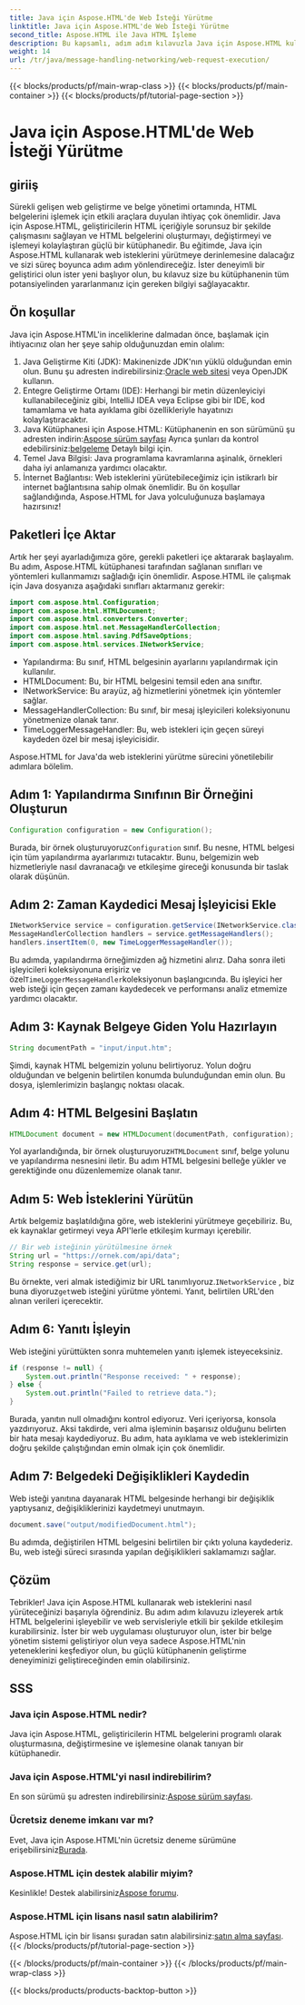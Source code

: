 ```yaml
---
title: Java için Aspose.HTML'de Web İsteği Yürütme
linktitle: Java için Aspose.HTML'de Web İsteği Yürütme
second_title: Aspose.HTML ile Java HTML İşleme
description: Bu kapsamlı, adım adım kılavuzla Java için Aspose.HTML kullanarak web isteklerini yürütmeyi öğrenin. HTML belge yönetimi becerilerinizi geliştirin.
weight: 14
url: /tr/java/message-handling-networking/web-request-execution/
---
```


{{< blocks/products/pf/main-wrap-class >}}
{{< blocks/products/pf/main-container >}}
{{< blocks/products/pf/tutorial-page-section >}}

# Java için Aspose.HTML'de Web İsteği Yürütme

## giriiş
Sürekli gelişen web geliştirme ve belge yönetimi ortamında, HTML belgelerini işlemek için etkili araçlara duyulan ihtiyaç çok önemlidir. Java için Aspose.HTML, geliştiricilerin HTML içeriğiyle sorunsuz bir şekilde çalışmasını sağlayan ve HTML belgelerini oluşturmayı, değiştirmeyi ve işlemeyi kolaylaştıran güçlü bir kütüphanedir. Bu eğitimde, Java için Aspose.HTML kullanarak web isteklerini yürütmeye derinlemesine dalacağız ve sizi süreç boyunca adım adım yönlendireceğiz. İster deneyimli bir geliştirici olun ister yeni başlıyor olun, bu kılavuz size bu kütüphanenin tüm potansiyelinden yararlanmanız için gereken bilgiyi sağlayacaktır.
## Ön koşullar
Java için Aspose.HTML'in inceliklerine dalmadan önce, başlamak için ihtiyacınız olan her şeye sahip olduğunuzdan emin olalım:
1.  Java Geliştirme Kiti (JDK): Makinenizde JDK'nın yüklü olduğundan emin olun. Bunu şu adresten indirebilirsiniz:[Oracle web sitesi](https://www.oracle.com/java/technologies/javase-jdk11-downloads.html) veya OpenJDK kullanın.
2. Entegre Geliştirme Ortamı (IDE): Herhangi bir metin düzenleyiciyi kullanabileceğiniz gibi, IntelliJ IDEA veya Eclipse gibi bir IDE, kod tamamlama ve hata ayıklama gibi özellikleriyle hayatınızı kolaylaştıracaktır.
3.  Java Kütüphanesi için Aspose.HTML: Kütüphanenin en son sürümünü şu adresten indirin:[Aspose sürüm sayfası](https://releases.aspose.com/html/java/) Ayrıca şunları da kontrol edebilirsiniz:[belgeleme](https://reference.aspose.com/html/java/) Detaylı bilgi için.
4. Temel Java Bilgisi: Java programlama kavramlarına aşinalık, örnekleri daha iyi anlamanıza yardımcı olacaktır.
5. İnternet Bağlantısı: Web isteklerini yürütebileceğimiz için istikrarlı bir internet bağlantısına sahip olmak önemlidir.
Bu ön koşullar sağlandığında, Aspose.HTML for Java yolculuğunuza başlamaya hazırsınız!
## Paketleri İçe Aktar
Artık her şeyi ayarladığımıza göre, gerekli paketleri içe aktararak başlayalım. Bu adım, Aspose.HTML kütüphanesi tarafından sağlanan sınıfları ve yöntemleri kullanmamızı sağladığı için önemlidir.
Aspose.HTML ile çalışmak için Java dosyanıza aşağıdaki sınıfları aktarmanız gerekir:
```java
import com.aspose.html.Configuration;
import com.aspose.html.HTMLDocument;
import com.aspose.html.converters.Converter;
import com.aspose.html.net.MessageHandlerCollection;
import com.aspose.html.saving.PdfSaveOptions;
import com.aspose.html.services.INetworkService;
```

- Yapılandırma: Bu sınıf, HTML belgesinin ayarlarını yapılandırmak için kullanılır.
- HTMLDocument: Bu, bir HTML belgesini temsil eden ana sınıftır.
- INetworkService: Bu arayüz, ağ hizmetlerini yönetmek için yöntemler sağlar.
- MessageHandlerCollection: Bu sınıf, bir mesaj işleyicileri koleksiyonunu yönetmenize olanak tanır.
- TimeLoggerMessageHandler: Bu, web istekleri için geçen süreyi kaydeden özel bir mesaj işleyicisidir.

Aspose.HTML for Java'da web isteklerini yürütme sürecini yönetilebilir adımlara bölelim.
## Adım 1: Yapılandırma Sınıfının Bir Örneğini Oluşturun
```java
Configuration configuration = new Configuration();
```

 Burada, bir örnek oluşturuyoruz`Configuration` sınıf. Bu nesne, HTML belgesi için tüm yapılandırma ayarlarımızı tutacaktır. Bunu, belgemizin web hizmetleriyle nasıl davranacağı ve etkileşime gireceği konusunda bir taslak olarak düşünün.
## Adım 2: Zaman Kaydedici Mesaj İşleyicisi Ekle
```java
INetworkService service = configuration.getService(INetworkService.class);
MessageHandlerCollection handlers = service.getMessageHandlers();
handlers.insertItem(0, new TimeLoggerMessageHandler());
```

 Bu adımda, yapılandırma örneğimizden ağ hizmetini alırız. Daha sonra ileti işleyicileri koleksiyonuna erişiriz ve özel`TimeLoggerMessageHandler`koleksiyonun başlangıcında. Bu işleyici her web isteği için geçen zamanı kaydedecek ve performansı analiz etmemize yardımcı olacaktır.
## Adım 3: Kaynak Belgeye Giden Yolu Hazırlayın
```java
String documentPath = "input/input.htm";
```

Şimdi, kaynak HTML belgemizin yolunu belirtiyoruz. Yolun doğru olduğundan ve belgenin belirtilen konumda bulunduğundan emin olun. Bu dosya, işlemlerimizin başlangıç noktası olacak.
## Adım 4: HTML Belgesini Başlatın
```java
HTMLDocument document = new HTMLDocument(documentPath, configuration);
```

 Yol ayarlandığında, bir örnek oluşturuyoruz`HTMLDocument` sınıf, belge yolunu ve yapılandırma nesnesini iletir. Bu adım HTML belgesini belleğe yükler ve gerektiğinde onu düzenlememize olanak tanır.
## Adım 5: Web İsteklerini Yürütün
Artık belgemiz başlatıldığına göre, web isteklerini yürütmeye geçebiliriz. Bu, ek kaynaklar getirmeyi veya API'lerle etkileşim kurmayı içerebilir.
```java
// Bir web isteğinin yürütülmesine örnek
String url = "https://ornek.com/api/data";
String response = service.get(url);
```

 Bu örnekte, veri almak istediğimiz bir URL tanımlıyoruz.`INetworkService` , biz buna diyoruz`get`web isteğini yürütme yöntemi. Yanıt, belirtilen URL'den alınan verileri içerecektir.
## Adım 6: Yanıtı İşleyin
Web isteğini yürüttükten sonra muhtemelen yanıtı işlemek isteyeceksiniz.
```java
if (response != null) {
    System.out.println("Response received: " + response);
} else {
    System.out.println("Failed to retrieve data.");
}
```
Burada, yanıtın null olmadığını kontrol ediyoruz. Veri içeriyorsa, konsola yazdırıyoruz. Aksi takdirde, veri alma işleminin başarısız olduğunu belirten bir hata mesajı kaydediyoruz. Bu adım, hata ayıklama ve web isteklerimizin doğru şekilde çalıştığından emin olmak için çok önemlidir.
## Adım 7: Belgedeki Değişiklikleri Kaydedin
Web isteği yanıtına dayanarak HTML belgesinde herhangi bir değişiklik yaptıysanız, değişikliklerinizi kaydetmeyi unutmayın.
```java
document.save("output/modifiedDocument.html");
```

Bu adımda, değiştirilen HTML belgesini belirtilen bir çıktı yoluna kaydederiz. Bu, web isteği süreci sırasında yapılan değişiklikleri saklamamızı sağlar.
## Çözüm
Tebrikler! Java için Aspose.HTML kullanarak web isteklerini nasıl yürüteceğinizi başarıyla öğrendiniz. Bu adım adım kılavuzu izleyerek artık HTML belgelerini işleyebilir ve web servisleriyle etkili bir şekilde etkileşim kurabilirsiniz. İster bir web uygulaması oluşturuyor olun, ister bir belge yönetim sistemi geliştiriyor olun veya sadece Aspose.HTML'nin yeteneklerini keşfediyor olun, bu güçlü kütüphanenin geliştirme deneyiminizi geliştireceğinden emin olabilirsiniz.
## SSS
### Java için Aspose.HTML nedir?
Java için Aspose.HTML, geliştiricilerin HTML belgelerini programlı olarak oluşturmasına, değiştirmesine ve işlemesine olanak tanıyan bir kütüphanedir.
### Java için Aspose.HTML'yi nasıl indirebilirim?
 En son sürümü şu adresten indirebilirsiniz:[Aspose sürüm sayfası](https://releases.aspose.com/html/java/).
### Ücretsiz deneme imkanı var mı?
 Evet, Java için Aspose.HTML'nin ücretsiz deneme sürümüne erişebilirsiniz[Burada](https://releases.aspose.com/).
### Aspose.HTML için destek alabilir miyim?
 Kesinlikle! Destek alabilirsiniz[Aspose forumu](https://forum.aspose.com/c/html/29).
### Aspose.HTML için lisans nasıl satın alabilirim?
 Aspose.HTML için bir lisansı şuradan satın alabilirsiniz:[satın alma sayfası](https://purchase.aspose.com/buy).
{{< /blocks/products/pf/tutorial-page-section >}}

{{< /blocks/products/pf/main-container >}}
{{< /blocks/products/pf/main-wrap-class >}}

{{< blocks/products/products-backtop-button >}}
